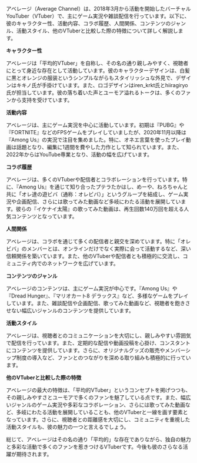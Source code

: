 アベレージ（Average Channel）は、2018年3月から活動を開始したバーチャルYouTuber（VTuber）で、主にゲーム実況や雑談配信を行っています。以下に、彼のキャラクター性、活動内容、コラボ履歴、人間関係、コンテンツのジャンル、活動スタイル、他のVTuberと比較した際の特徴について詳しく解説します。

**キャラクター性**

アベレージは「平均的VTuber」を自称し、その名の通り親しみやすく、視聴者にとって身近な存在として活動しています。彼のキャラクターデザインは、白髪に黒とオレンジの服装というシンプルながらもスタイリッシュな外見で、デザインはキキノ氏が手掛けています。また、ロゴデザインはiren_krkt氏とhiiragiryo氏が担当しています。彼の落ち着いた声とユーモア溢れるトークは、多くのファンから支持を受けています。

**活動内容**

アベレージは、主にゲーム実況を中心に活動しています。初期は『PUBG』や『FORTNITE』などのFPSゲームをプレイしていましたが、2020年11月以降は『Among Us』の実況で注目を集めました。特に、オネエ言葉を使ったプレイ動画は話題となり、編集に1週間を費やした力作として知られています。また、2022年からはYouTube専業となり、活動の幅を広げています。

**コラボ履歴**

アベレージは、多くのVTuberや配信者とコラボレーションを行っています。特に、『Among Us』を通じて知り合ったプテラたかはし、めーや、ねろちゃんと共に「オレ達の遊ビバ（通称：オレビバ）」というグループを結成し、ゲーム実況や企画配信、さらには歌ってみた動画など多岐にわたる活動を展開しています。彼らの『イケナイ太陽』の歌ってみた動画は、再生回数140万回を超える人気コンテンツとなっています。

**人間関係**

アベレージは、コラボを通じて多くの配信者と親交を深めています。特に「オレビバ」のメンバーとは、オンラインだけでなく実際に会って活動するなど、深い信頼関係を築いています。また、他のVTuberや配信者とも積極的に交流し、コミュニティ内でのネットワークを広げています。

**コンテンツのジャンル**

アベレージのコンテンツは、主にゲーム実況が中心です。『Among Us』や『Dread Hunger』、『マリオカート8 デラックス』など、多様なゲームをプレイしています。また、雑談配信や企画配信、歌ってみた動画など、視聴者を飽きさせない幅広いジャンルのコンテンツを提供しています。

**活動スタイル**

アベレージは、視聴者とのコミュニケーションを大切にし、親しみやすい雰囲気で配信を行っています。また、定期的な配信や動画投稿を心掛け、コンスタントにコンテンツを提供しています。さらに、オリジナルグッズの販売やメンバーシップ制度の導入など、ファンとのつながりを深める取り組みも積極的に行っています。

**他のVTuberと比較した際の特徴**

アベレージの最大の特徴は、「平均的VTuber」というコンセプトを掲げつつも、その親しみやすさとユーモアで多くのファンを魅了している点です。また、幅広いジャンルのゲーム実況や多彩なコラボレーション、さらには歌ってみた動画など、多岐にわたる活動を展開していることも、他のVTuberと一線を画す要素となっています。さらに、視聴者との距離感を大切にし、コミュニティを重視した活動スタイルも、彼の魅力の一つと言えるでしょう。

総じて、アベレージはその名の通り「平均的」な存在でありながら、独自の魅力と多彩な活動で多くのファンを惹きつけるVTuberです。今後も彼のさらなる活躍が期待されます。 